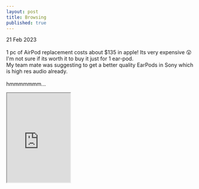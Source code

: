 ```yaml
---
layout: post
title: Browsing
published: true
---
```

21 Feb 2023
<br>
<br>
1 pc of AirPod replacement costs about $135 in apple! Its very expensive 😲
<br>
I'm not sure if its worth it to buy it just for 1 ear-pod. 
<br>
My team mate was suggesting to get a better quality EarPods in Sony which is high res audio already. 
<br>
<br>
hmmmmmmm... 
<br>
<iframe src="https://drive.google.com/file/d/1D1sZonCCdQ2NPkGpfpy34eGA8PpkeTZv/preview" width="170" height="240" allow="autoplay"></iframe>
